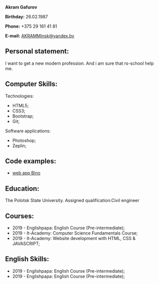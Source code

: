 **Akram Gafurov**

**Birthday:** 26.02.1987

**Phone:** +375 29 161 41 81

**E-mail:** AKRAMMinsk@yandex.by

## Personal statement:

I want to get a new modern profession. And i am sure that rs-school help me.

## Computer Skills:

Technologies:

- HTML5;
- CSS3;
- Bootstrap;
- Git;

Software applications:

- Photoshop;
- Zeplin;

## Code examples:

- [web app Bino](https://akramgafurov.github.io/BinoApp/)

## Education:

The Polotsk State University. Assigned qualification:Civil engineer

## Courses:

- 2019 - Englishpapa: English Course (Pre-intermediate);
- 2019 - It-Academy: Computer Science Fundamentals Course;
- 2019 - It-Academy: Website development with HTML, CSS & JAVASCRIPT;

## English Skills:

- 2019 - Englishpapa: English Course (Pre-intermediate);
- 2019 - Englishpapa: English Course (Pre-intermediate);
